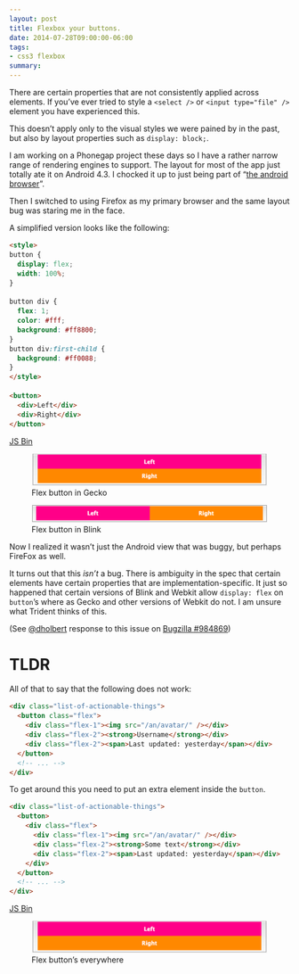```yaml
---
layout: post
title: Flexbox your buttons.
date: 2014-07-28T09:00:00-06:00
tags:
- css3 flexbox
summary:
---
```


There are certain properties that are not consistently applied across
elements. If you’ve ever tried to style a `<select />` or `<input type="file"
/>` element you have experienced this.

This doesn’t apply only to the visual styles we were pained by in the past, but
also by layout properties such as `display: block;`.

I am working on a Phonegap project these days so I have a rather narrow range of
rendering engines to support. The layout for most of the app just totally ate it
on Android 4.3. I chocked it up to just being part of “[the android
browser](http://slides.com/html5test/the-android-browser#/)”.

Then I switched to using Firefox as my primary browser and the same layout bug
was staring me in the face.

A simplified version looks like the following:

```html
<style>
button {
  display: flex;
  width: 100%;
}

button div {
  flex: 1;
  color: #fff;
  background: #ff8800;
}
button div:first-child {
  background: #ff0088;
}
</style>

<button>
  <div>Left</div>
  <div>Right</div>
</button>
```

[JS Bin](http://jsbin.com/jutafira/2/embed)

<figure>
  <img src="flex-button-in-gecko.png">
  <figcaption>Flex button in Gecko</figcaption>
</figure>
<figure>
  <img src="flex-button-in-blink.png">
  <figcaption>Flex button in Blink</figcaption>
</figure>

Now I realized it wasn’t just the Android view that was buggy, but perhaps
FireFox as well.

It turns out that this *isn’t* a bug. There is ambiguity in the spec that certain
elements have certain properties that are implementation-specific. It just so
happened that certain versions of Blink and Webkit allow `display: flex` on
`button`’s where as Gecko and other versions of Webkit do not. I am unsure what
Trident thinks of this.

(See [@dholbert](https://twitter.com/CodingExon) response to this issue on
[Bugzilla #984869](https://bugzilla.mozilla.org/show_bug.cgi?id=984869#c2))

# TLDR

All of that to say that the following does not work:

```html
<div class="list-of-actionable-things">
  <button class="flex">
    <div class="flex-1"><img src="/an/avatar/" /></div>
    <div class="flex-2"><strong>Username</strong></div>
    <div class="flex-2"><span>Last updated: yesterday</span></div>
  </button>
  <!-- ... -->
</div>
```

To get around this you need to put an extra element inside the `button`. 

``` html
<div class="list-of-actionable-things">
  <button>
    <div class="flex">
      <div class="flex-1"><img src="/an/avatar/" /></div>
      <div class="flex-2"><strong>Some text</strong></div>
      <div class="flex-2"><span>Last updated: yesterday</span></div>
    </div>
  </button>
  <!-- ... -->
</div>
```

[JS Bin](http://jsbin.com/jutafira/3/embed)

<figure>
  <img src="flex-button-in-gecko.png">
  <figcaption>Flex button’s everywhere</figcaption>
</figure>


